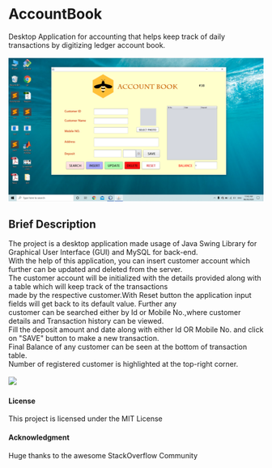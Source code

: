 # AccountBook
Desktop Application for accounting that helps  keep track of daily transactions by digitizing ledger account book.\
<br>
<img src="readme_images/main.png"/>

## Brief Description
The project is a desktop application made usage of Java Swing Library for Graphical User Interface (GUI) and MySQL for back-end.\
With the help of this application, you can insert customer account which further can be updated and deleted from the server.\
The customer account will be initialized with the details provided along with a table which will keep track of the transactions\
made by the respective customer.With Reset button the application input fields will get back to its default value. Further any \
customer can be searched either by Id or Mobile No.,where customer details and Transaction history can be viewed.\
Fill the deposit amount and date along with either Id OR Mobile No. and click on "SAVE" button to make a new transaction.\
Final Balance of any customer can be seen at the bottom of transaction table.\
Number of registered customer is highlighted at the top-right corner.
<br>
<br>
<img src="readme_images/filling.png"/>


#### License

This project is licensed under the MIT License

#### Acknowledgment

 Huge thanks to the awesome StackOverflow Community
